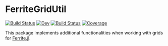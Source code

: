 # FerriteGridUtil

[![Build Status](https://github.com/DRollin/FerriteGridUtil.jl/actions/workflows/CI.yml/badge.svg?branch=main)](https://github.com/DRollin/FerriteGridUtil.jl/actions/workflows/CI.yml?query=branch%3Amain)
[![Dev](https://img.shields.io/badge/docs-dev-blue.svg)](https://DRollin.github.io/FerriteGridUtil.jl/dev/)
[![Build Status](https://github.com/DRollin/FerriteGridUtil.jl/actions/workflows/CI.yml/badge.svg?branch=main)](https://github.com/DRollin/FerriteGridUtil.jl/actions/workflows/CI.yml?query=branch%3Amain)
[![Coverage](https://codecov.io/gh/DRollin/FerriteGridUtil.jl/branch/main/graph/badge.svg)](https://codecov.io/gh/DRollin/FerriteGridUtil.jl)

This package implements additional functionalities when working with grids for
[Ferrite.jl](https://github.com/Ferrite-FEM/Ferrite.jl).
